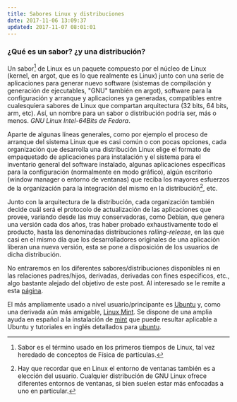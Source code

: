 ```yaml
---
title: Sabores Linux y distribuciones
date: 2017-11-06 13:09:37
updated: 2017-11-07 08:01:01
---
```


### ¿Qué es un sabor? ¿y una distribución?
Un sabor[^1] de Linux es un paquete compuesto por el núcleo de Linux (kernel, en argot, que es lo que realmente es Linux) junto con una serie de aplicaciones para generar nuevo software (sistemas de compilación y generación de ejecutables, "GNU" también en argot), software para la configuración y arranque y aplicaciones ya generadas, compatibles entre cualesquiera sabores de Linux que compartan arquitectura (32 bits, 64 bits, arm, etc). Así, un nombre para un sabor o distribución podría ser, más o menos. _GNU Linux Intel-64Bits de Fedora_.

Aparte de algunas líneas generales, como por ejemplo el proceso de arranque del sistema Linux que es casi común o con pocas opciones, cada organización que desarrolla una distribución Linux elige el formato de empaquetado de aplicaciones para instalación y el sistema para el inventario general del software instalado, algunas aplicaciones específicas para la configuración (normalmente en modo gráfico), algún escritorio (window manager o entorno de ventanas) que reciba los mayores esfuerzos de la organización para la integración del mismo en la distribución[^2], etc.

Junto con la arquitectura de la distribución, cada organización también decide cuál será el protocolo de actualización de las aplicaciones que provee, variando desde las muy conservadoras, como Debian, que genera una versión cada dos años, tras haber probado exhaustivamente todo el producto, hasta las denominadas distribuciones _rolling-release_, en las que casi en el mismo día que los desarrolladores originales de una aplicación liberan una nueva versión, esta se pone a disposición de los usuarios de dicha distribución.

No entraremos en los diferentes sabores/distribuciones disponibles ni en las relaciones padres/hijos, derivadas, derivadas con fines especificos, etc., algo bastante alejado del objetivo de este post. Al interesado se le remite a esta [página](https://distrowatch.com/dwres.php?resource=family-tree).

El más ampliamente usado a nivel usuario/principante es [Ubuntu](https://www.ubuntu.com/) y, como una derivada aún más amigable, [Linux Mint](https://linuxmint.com/). Se dispone de una amplia ayuda en español a la instalación de [mint](https://linuxmint-installation-guide.readthedocs.io/es/latest/) que puede resultar aplicable a Ubuntu y tutoriales en inglés detallados para [ubuntu](https://tutorials.ubuntu.com/tutorial/tutorial-install-ubuntu-desktop#0).





[^1]: Sabor es el término usado en los primeros tiempos de Linux, tal vez heredado de conceptos de Física de partículas.
[^2]: Hay que recordar que en Linux el entorno de ventanas también es a elección del usuario. Cualquier distribución de GNU Linux ofrece diferentes entornos de ventanas, si bien suelen estar más enfocadas a uno en particular.